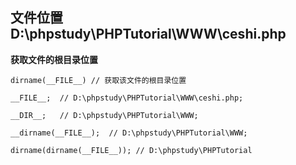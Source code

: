 
## 文件位置 D:\phpstudy\PHPTutorial\WWW\ceshi.php


**获取文件的根目录位置**  

`dirname(__FILE__) // 获取该文件的根目录位置`

`__FILE__;  // D:\phpstudy\PHPTutorial\WWW\ceshi.php;`

`__DIR__;   // D:\phpstudy\PHPTutorial\WWW;`

`__dirname(__FILE__);  // D:\phpstudy\PHPTutorial\WWW;`

`dirname(dirname(__FILE__)); // D:\phpstudy\PHPTutorial`